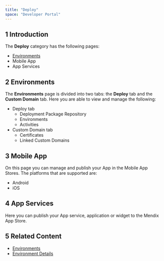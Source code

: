 ```yaml
---
title: "Deploy"
space: "Developer Portal"
---
```


## 1 Introduction

The **Deploy** category has the following pages:

*   [Environments](/developerportal/deploy/environments)
*   Mobile App
*   App Services

## 2 Environments

The **Environments** page is divided into two tabs: the **Deploy** tab and the **Custom Domain** tab. Here you are able to view and manage the following:

*   Deploy tab
    * Deployment Package Repository
    * Environments
    * Activities
*   Custom Domain tab
    * Certificates
    * Linked Custom Domains

## 3 Mobile App

On this page you can manage and publish your App in the Mobile App Stores.
The platforms that are supported are:

*   Android
*   iOS

## 4 App Services

Here you can publish your App service, application or widget to the Mendix App Store. 

## 5 Related Content

*   [Environments](/developerportal/deploy/environments)
*   [Environment Details](/developerportal/deploy/environments-details)
